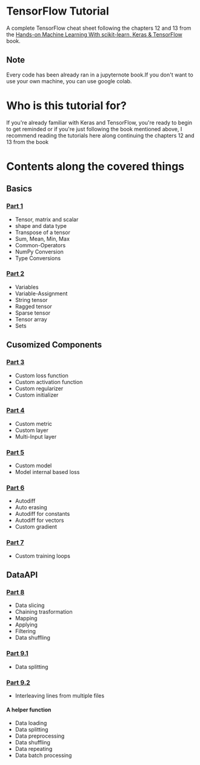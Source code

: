 # TensorFlow Tutorial
A complete TensorFlow cheat sheet following the chapters 12 and 13 from the [Hands-on Machine Learning With scikit-learn, Keras & TensorFlow](https://github.com/ageron/handson-ml2) book.
## Note
Every code has been already ran in a jupyternote book.If you don't want to use your own machine, you can use google colab. 
# Who is this tutorial for?
If you're already familiar with Keras and TensorFlow, you're ready to begin to get reminded or if you're just following the book mentioned above, I recommend reading the tutorials here along continuing the chapters 12 and 13 from the book
# Contents along the covered things
## Basics
### [Part 1](https://github.com/Moeed1mdnzh/TF-Tutorials/blob/master/basics/1/TF_1.ipynb)
- Tensor, matrix and scalar
- shape and data type
- Transpose of a tensor
- Sum, Mean, Min, Max
- Common-Operators
- NumPy Conversion
- Type Conversions
### [Part 2](https://github.com/Moeed1mdnzh/TF-Tutorials/blob/master/basics/2/TF_2.ipynb)
- Variables
- Variable-Assignment
- String tensor
- Ragged tensor
- Sparse tensor
- Tensor array
- Sets
## Cusomized Components
### [Part 3](https://github.com/Moeed1mdnzh/TF-Tutorials/blob/master/customized/3/TF_3.ipynb)
- Custom loss function
- Custom activation function
- Custom regularizer
- Custom initializer
### [Part 4](https://github.com/Moeed1mdnzh/TF-Tutorials/blob/master/customized/4/TF_4.ipynb)
- Custom metric
- Custom layer
- Multi-Input layer
### [Part 5](https://github.com/Moeed1mdnzh/TF-Tutorials/blob/master/customized/5/TF_5.ipynb)
- Custom model
- Model internal based loss
### [Part 6](https://github.com/Moeed1mdnzh/TF-Tutorials/blob/master/customized/6/TF_6.ipynb)
- Autodiff
- Auto erasing
- Autodiff for constants
- Autodiff for vectors
- Custom gradient
### [Part 7](https://github.com/Moeed1mdnzh/TF-Tutorials/blob/master/customized/7/TF_7.ipynb)
- Custom training loops
## DataAPI
### [Part 8](https://github.com/Moeed1mdnzh/TF-Tutorials/blob/master/DataAPI/8/TF_8.ipynb)
- Data slicing
- Chaining trasformation
- Mapping
- Applying
- Filtering
- Data shuffling
### [Part 9.1](https://github.com/Moeed1mdnzh/TF-Tutorials/blob/master/DataAPI/9/TF_9_1.ipynb)
- Data splitting
### [Part 9.2](https://github.com/Moeed1mdnzh/TF-Tutorials/blob/master/DataAPI/9/TF_9_2.ipynb)
- Interleaving lines from multiple files
#### A helper function
- Data loading
- Data splitting
- Data preprocessing
- Data shuffling
- Data repeating
- Data batch processing
